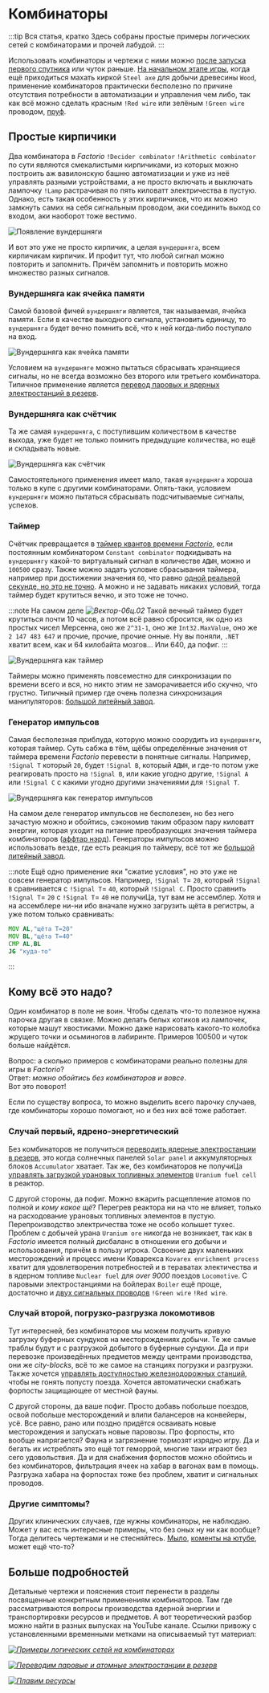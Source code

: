 # Комбинаторы

:::tip Вся статья, кратко
Здесь собраны простые примеры логических сетей с комбинаторами и прочей лабудой.
:::

Использовать комбинаторы и чертежи с ними можно [после запуска первого спутника](../HowToStartNewGame/README.md#после-запуска-спутника) или чуток раньше. [На начальном этапе игры](../HowToStartNewGame/README.md), когда ещё приходиться махать киркой `Steel axe` для добычи древесины `Wood`, применение комбинаторов практически бесполезно по причине отсутствия потребности в автоматизации и управления чем либо, так как всё можно сделать красным `!Red wire` или зелёным `!Green wire` проводом, [пруф](SimpleExamples.md).

## Простые кирпичики

Два комбинатора в *Factorio* `!Decider combinator` `!Arithmetic combinator` по сути являются смекалистыми кирпичиками, из которых можно построить аж вавилонскую башню автоматизации и уже из неё управлять разными устройствами, а не просто включать и выключать лампочку `!Lamp` растрачивая по пять киловатт электричества в пустую. Однако, есть такая особенность у этих кирпичиков, что их можно замкнуть самих на себя сигнальным проводом, аки соединить выход со входом, аки наоборот тоже вестимо.

![Появление вундершняги](./images/Combinators.01.jpg)

И вот это уже не просто кирпичик, а целая `вундершняга`, всем кирпичикам кирпичик. И профит тут, что любой сигнал можно повторить и запомнить. Причём запомнить и повторить можно множество разных сигналов.

### Вундершняга как ячейка памяти

Самой базовой фичей `вундершняги` является, так называемая, ячейка памяти. Если в качестве выходного сигнала, установить единицу, то `вундершняга` будет вечно помнить всё, что к ней когда-либо поступало на вход.

![Вундершняга как ячейка памяти](./images/Combinators.02.jpg)

Условием на `вундершняге` можно пытаться сбрасывать хранящиеся сигналы, но не всегда возможно без второго или третьего комбинатора. Типичное применение является [перевод паровых и ядерных электростанций в резерв](../PowerProduction/BackupSteamPower.md#нудная-теория).

### Вундершняга как счётчик

Та же самая `вундершняга`, с поступившим количеством в качестве выхода, уже будет не только помнить предыдущие количества, но ещё и складывать новые.

![Вундершняга как счётчик](./images/Combinators.03.jpg)

Самостоятельного применения имеет мало, такая `вундершняга` хороша только в купе с другими комбинаторами. Опять-таки, условием `вундершняги` можно пытаться сбрасывать подсчитываемые сигналы, успехов.

### Таймер

Счётчик превращается в [таймер квантов времени *Factorio*](../Additionals/FPSandUPS.md#чё-за-ups), если постоянным комбинатором `Constant combinator` подкидывать на `вундершнягу` какой-то виртуальный сигнал в количестве `АДЫН`, можно и `100500` сразу. Также можно задать условие сбрасывания таймера, например при достижении значения `60`, что равно [одной реальной секунде, но это не точно](../Additionals//FPSandUPS.md#как-решать-вопросы-с-производительностью). А можно и не задавать никаких условий, тогда таймер будет крутиться вечно, и это тоже не точно.

:::note На самом деле *![Вектор-06ц.02](./images/Combinators.06.jpg#right)*
Такой вечный таймер будет крутиться почти 10 часов, а потом всё равно сбросится, як одно из простых чисел Мерсенна, оно же `2^31-1`, оно же `Int32.MaxValue`, оно же `2 147 483 647` и прочие, прочие, прочие онные. Ну вы поняли, `.NET` хватит всем, как и 64 килобайта мозгов... Или 640, да пофиг.
:::

![Вундершняга как таймер](./images/Combinators.04.jpg)

Таймеры можно применять повсеместно для синхронизации по времени всего и вся, но никто этим не заморачивается ибо скучно, что грустно. Типичный пример где очень полезна синхронизация манипуляторов: [большой литейный завод](../RawResourcesProcessing/BigOreFoundry.md#вундершняга-как-таймер).

### Генератор импульсов

Самая бесполезная приблуда, которую можно соорудить из `вундершняги`, которая таймер. Суть сабжа в тём, щёбы определённые значения от таймера времени *Factorio* перевести в понятные сигналы. Например, `!Signal T` который `20`, будет `!Signal B`, который `АДЫН`, и где-то потом уже реагировать просто на `!Signal B`, или какие угодно другие, `!Signal A` или `!Signal C` с какими угодно другими значениями для `!Signal T`.

![Вундершняга как генератор импульсов](./images/Combinators.05.jpg)

На самом деле генератор импульсов не бесполезен, но без него зачастую можно и обойтись, сэкономив таким образом пару киловатт энергии, которая уходит на питание преобразующих значения таймера комбинаторов ([аффтар нэрд](../Additionals/NerdsVsGeeks.md#народные-деффутаты)). Генераторы импульсов можно использовать везде, где есть реакция по таймеру, всё тот же [большой литейный завод](../RawResourcesProcessing/BigOreFoundry.md#вундершняга-как-генератор-импульсов).

:::note
Ещё одно применение яки "сжатие условия", но это уже не совсем генератор импульсов. Например, `!Signal T`= `20`, который `!Signal B` сравнивается с `!Signal T`= `40`, который `!Signal C`. Просто сравнить `!Signal T`= `20` с `!Signal T`= `40` не получиЦа, тут вам не ассемблер. Хотя и на ассемблере ни-ни ибо вначале нужно загрузить щёта в регистры, а уже потом только сравнивать:

```asm
MOV AL,"щёта T=20"
MOV BL,"щёта T=40"
CMP AL,BL
JG "куда-то"
```
:::

## Кому всё это надо?

Один комбинатор в поле не воин. Чтобы сделать что-то полезное нужна парочка другая в связке. Можно делать белых котиков из лампочек, которые машут хвостиками. Можно даже нарисовать какого-то колобка жрущего точки и осьминогов в лабиринте. Примеров 100500 и чуток больше найдётся.

Вопрос: а сколько примеров с комбинаторами реально полезны для игры в *Factorio*?\
Ответ: *можно обойтись без комбинаторов и вовсе*.\
Вот это поворот!

Если по существу вопроса, то можно выделить всего парочку случаев, где комбинаторы хорошо помогают, но и без них всё тоже работает.

### Случай первый, ядрено-энергетический

Без комбинаторов не получиться [переводить ядерные электростанции в резерв](../PowerProduction/BackupSteamPower.md#с-теорией-всё-начинаем-творить), это когда солнечных панелей `Solar panel` и аккумуляторных блоков `Accumulator` хватает. Так же, без комбинаторов не получиЦа [управлять загрузкой урановых топливных элементов](../PowerProduction/NuclearPower.md#начнём-с-теории) `Uranium fuel cell` в реактор.

С другой стороны, да пофиг. Можно вжарить расщепление атомов по полной и *кому какое щё*? Перегрев реактора ни на что не влияет, только на расходование урановых топливных элементов в пустую. Перепроизводство электричества тоже не особо колышет тухес. Проблем с добычей урана `Uranium ore` никогда не возникает, так как в *Factorio* имеется полный дисбаланс в отношении его добычи и использования, причём в пользу игрока. Освоение двух маленьких месторождений и процесс имени Коварекса `Kovarex enrichment process` хватит для удовлетворения потребностей и в тераватах электичества и в ядерном топливе `Nuclear fuel` для *over 9000* поездов `Locomotive`. С паровыми электростанциями на бойлерах `Boiler` ещё проще, достаточно и [двух сигнальных проводов](../PowerProduction/BackupSteamPower.md#простой-костыль) `!Green wire` `!Red wire`.

### Случай второй, погрузко-разгрузка локомотивов

Тут интересней, без комбинаторов мы можем получить кривую загрузку буферных сундуков на месторождениях добычи. Те же самые траблы будут и с разгрузкой добытого в буферные сундуки. Да и при перевозке произведённых предметов между центрами производства, они же *city-blocks*, всё то же самое на станциях погрузки и разгрузки. Также хочется [управлять доступностью железнодорожных станций](../LoadingAndUnloadingTrains/README.md#погрузка-предметов), чтобы не гонять попусту поезда. Хочется автоматически снабжать форпосты защищающее от местной фауны.

С другой стороны, да ваше пофиг. Просто добавь побольше поездов, освой побольше месторождений и влипи балансеров на конвейеры, усё. Все равно, рано или поздно придётся осваивать новые месторождения и запускать новые паровозы. Про форпосты, кто вообще напрягается? Фауна и загрязнение тормозят изрядно игру. Да и бегать их истреблять это ещё тот геморрой, многие таки играют без сего удовольствия. Да и для снабжения форпостов можно обойтись и без комбинаторов, фильтрация ячеек на хабар в вагонах вам в помощь. Разгрузка хабара на форпостах тоже без проблем, хватит и сигнальных проводов.

### Другие симптомы?

Других клинических случаев, где нужны комбинаторы, не наблюдаю. Может у вас есть интересные примеры, что без оных ну ни как вообще? Тогда делитесь чертежами и не стесняйтесь. [Мыло](mailto:factorio@yrfle.com?subject=У%20меня%20есть%20чертёж%20с%20комбинаторами!), [коменты на ютубе](https://www.youtube.com/@AwesomeFactorio?sub_confirmation=1), может ещё что-то?

## Больше подробностей

Детальные чертежи и пояснения стоит перенести в разделы посвященные конкретным применениям комбинаторов. Там где рассматриваются вопросы производства ядерной энергии и транспортировки ресурсов и предметов. А вот теоретический разбор можно найти в разных выпусках на YouTube канале. Ссылки привожу с установленными временными метками на описываемый тут материал:

[*![Примеры логических сетей на комбинаторах](http://img.youtube.com/vi/wzzepgeYcpw/0.jpg)*](http://www.youtube.com/watch?v=wzzepgeYcpw)

[*![Переводим паровые и атомные электростанции в резерв](http://img.youtube.com/vi/FfmslzAyOsc/0.jpg)*](http://www.youtube.com/watch?v=FfmslzAyOsc&t=42s)

[*![Плавим ресурсы](http://img.youtube.com/vi/e3mbmKIWLns/0.jpg)*](http://www.youtube.com/watch?v=e3mbmKIWLns&t=659s)
